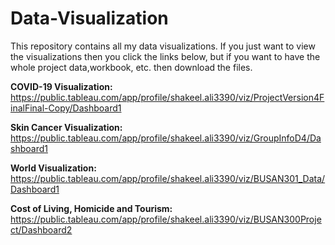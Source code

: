 # Data-Visualization
This repository contains all my data visualizations. If you just want to view the visualizations then you click the links below, but if you want to have the whole project data,workbook, etc. then download the files.

**COVID-19 Visualization:** https://public.tableau.com/app/profile/shakeel.ali3390/viz/ProjectVersion4FinalFinal-Copy/Dashboard1

**Skin Cancer Visualization:** https://public.tableau.com/app/profile/shakeel.ali3390/viz/GroupInfoD4/Dashboard1

**World Visualization:** https://public.tableau.com/app/profile/shakeel.ali3390/viz/BUSAN301_Data/Dashboard1

**Cost of Living, Homicide and Tourism:** https://public.tableau.com/app/profile/shakeel.ali3390/viz/BUSAN300Project/Dashboard2





